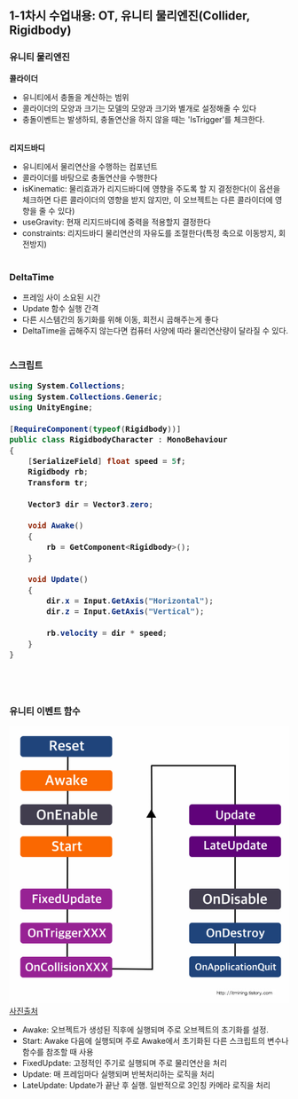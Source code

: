 <h2>1-1차시 수업내용: OT, 유니티 물리엔진(Collider, Rigidbody)</h2>

<h3>유니티 물리엔진</h3>
<b>콜라이더</b>

- 유니티에서 충돌을 계산하는 범위
- 콜라이더의 모양과 크기는 모델의 모양과 크기와 별개로 설정해줄 수 있다
- 충돌이벤트는 발생하되, 충돌연산을 하지 않을 때는 'IsTrigger'를 체크한다.
<br><br>

<b>리지드바디</b>

- 유니티에서 물리연산을 수행하는 컴포넌트
- 콜라이더를 바탕으로 충돌연산을 수행한다
- isKinematic: 물리효과가 리지드바디에 영향을 주도록 할 지 결정한다(이 옵션을 체크하면 다른 콜라이더의 영향을 받지 않지만, 이 오브젝트는 다른 콜라이더에 영향을 줄 수 있다)
- useGravity: 현재 리지드바디에 중력을 적용할지 결정한다
- constraints: 리지드바디 물리연산의 자유도를 조절한다(특정 축으로 이동방지, 회전방지)
<br><br>

<h3>DeltaTime</h3>

- 프레임 사이 소요된 시간
- Update 함수 실행 간격
- 다른 시스템간의 동기화를 위해 이동, 회전시 곱해주는게 좋다
- DeltaTime을 곱해주지 않는다면 컴퓨터 사양에 따라 물리연산량이 달라질 수 있다.
<br><br>

<h3>스크립트</h>

```C#
using System.Collections;
using System.Collections.Generic;
using UnityEngine;

[RequireComponent(typeof(Rigidbody))]
public class RigidbodyCharacter : MonoBehaviour
{
    [SerializeField] float speed = 5f;
    Rigidbody rb;
    Transform tr;

    Vector3 dir = Vector3.zero;

    void Awake()
    {
        rb = GetComponent<Rigidbody>();
    }

    void Update()
    {
        dir.x = Input.GetAxis("Horizontal");
        dir.z = Input.GetAxis("Vertical");

        rb.velocity = dir * speed;
    }
}
```
<br><br>


<h3>유니티 이벤트 함수</h3>

![UnityLifeCycle](./1-1_210907/UnityLifeCycle.jpg)</br>
<a href="https://itmining.tistory.com/47">사진출처</a>

- Awake: 오브젝트가 생성된 직후에 실행되며 주로 오브젝트의 초기화를 설정.
- Start: Awake 다음에 실행되며 주로 Awake에서 초기화된 다른 스크립트의 변수나 함수를 참조할 때 사용
- FixedUpdate: 고정적인 주기로 실행되며 주로 물리연산을 처리
- Update: 매 프레임마다 실행되며 반복처리하는 로직을 처리
- LateUpdate: Update가 끝난 후 실행. 일반적으로 3인칭 카메라 로직을 처리
